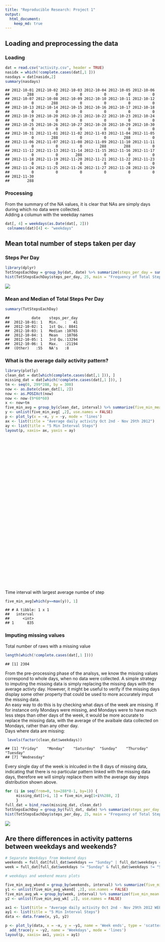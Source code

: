 ```yaml
---
title: "Reproducible Research: Project 1"
output: 
  html_document:
    keep_md: true
---
```




## Loading and preprocessing the data
### Loading

```r
dat = read.csv("activity.csv", header = TRUE)
nasidx = which(!complete.cases(dat[,1 ]))
nasdays = dat[nasidx,2]
summary(nasdays)
```

```
## 2012-10-01 2012-10-02 2012-10-03 2012-10-04 2012-10-05 2012-10-06 
##        288          0          0          0          0          0 
## 2012-10-07 2012-10-08 2012-10-09 2012-10-10 2012-10-11 2012-10-12 
##          0        288          0          0          0          0 
## 2012-10-13 2012-10-14 2012-10-15 2012-10-16 2012-10-17 2012-10-18 
##          0          0          0          0          0          0 
## 2012-10-19 2012-10-20 2012-10-21 2012-10-22 2012-10-23 2012-10-24 
##          0          0          0          0          0          0 
## 2012-10-25 2012-10-26 2012-10-27 2012-10-28 2012-10-29 2012-10-30 
##          0          0          0          0          0          0 
## 2012-10-31 2012-11-01 2012-11-02 2012-11-03 2012-11-04 2012-11-05 
##          0        288          0          0        288          0 
## 2012-11-06 2012-11-07 2012-11-08 2012-11-09 2012-11-10 2012-11-11 
##          0          0          0        288        288          0 
## 2012-11-12 2012-11-13 2012-11-14 2012-11-15 2012-11-16 2012-11-17 
##          0          0        288          0          0          0 
## 2012-11-18 2012-11-19 2012-11-20 2012-11-21 2012-11-22 2012-11-23 
##          0          0          0          0          0          0 
## 2012-11-24 2012-11-25 2012-11-26 2012-11-27 2012-11-28 2012-11-29 
##          0          0          0          0          0          0 
## 2012-11-30 
##        288
```
### Processing
From the summary of the NA values, it is clear that NAs are simply days during which no data were collected.  
Adding a columun with the weekday names

```r
dat[, 4] = weekdays(as.Date(dat[, 2]))
 colnames(dat)[4] <- "weekdays"
```
## Mean total number of steps taken per day
### Steps Per Day

```r
library(dplyr)
TotStepsEachDay = group_by(dat, date) %>% summarize(steps_per_day = sum(steps))
hist(TotStepsEachDay$steps_per_day, 25, main = "Frequency of Total Steps per Day, Bin Size 1000 steps", xlab = "Total Steps Per Day")
```

![](PA1_template_files/figure-html/unnamed-chunk-4-1.png)<!-- -->
  
### Mean and Median of Total Steps Per Day

```r
summary(TotStepsEachDay)
```

```
##          date    steps_per_day  
##  2012-10-01: 1   Min.   :   41  
##  2012-10-02: 1   1st Qu.: 8841  
##  2012-10-03: 1   Median :10765  
##  2012-10-04: 1   Mean   :10766  
##  2012-10-05: 1   3rd Qu.:13294  
##  2012-10-06: 1   Max.   :21194  
##  (Other)   :55   NA's   :8
```

### What is the average daily activity pattern?

```r
library(plotly)
clean_dat = dat[which(complete.cases(dat[,1 ])), ]
missing_dat = dat[which(!complete.cases(dat[,1 ])), ]
tm <- seq(0, 299*288, by = 300)
now <- as.Date(clean_dat[1, 2])
now <- as.POSIXct(now)
now <- now-(9*60*60)
x <- now+tm
five_min_avg = group_by(clean_dat, interval) %>% summarize(five_min_mean = mean(steps))
y <- unlist(five_min_avg[ ,2], use.names = FALSE)
p <- plot_ly(x = ~x, y = ~y, mode = 'lines')
ax <- list(title = "Average daily activity Oct 2nd - Nov 29th 2012")
ay <- list(title = "5 Min Interval Steps")
layout(p, xaxis= ax, yaxis = ay)
```

<!--html_preserve--><div id="4889785ee9c7" style="width:672px;height:480px;" class="plotly html-widget"></div>
<script type="application/json" data-for="4889785ee9c7">{"x":{"visdat":{"488946cdf0f0":["function () ","plotlyVisDat"]},"cur_data":"488946cdf0f0","attrs":{"488946cdf0f0":{"x":{},"y":{},"mode":"lines","alpha":1,"sizes":[10,100]}},"layout":{"margin":{"b":40,"l":60,"t":25,"r":10},"xaxis":{"domain":[0,1],"title":"Average daily activity Oct 2nd - Nov 29th 2012"},"yaxis":{"domain":[0,1],"title":"5 Min Interval Steps"},"hovermode":"closest","showlegend":false},"source":"A","config":{"modeBarButtonsToAdd":[{"name":"Collaborate","icon":{"width":1000,"ascent":500,"descent":-50,"path":"M487 375c7-10 9-23 5-36l-79-259c-3-12-11-23-22-31-11-8-22-12-35-12l-263 0c-15 0-29 5-43 15-13 10-23 23-28 37-5 13-5 25-1 37 0 0 0 3 1 7 1 5 1 8 1 11 0 2 0 4-1 6 0 3-1 5-1 6 1 2 2 4 3 6 1 2 2 4 4 6 2 3 4 5 5 7 5 7 9 16 13 26 4 10 7 19 9 26 0 2 0 5 0 9-1 4-1 6 0 8 0 2 2 5 4 8 3 3 5 5 5 7 4 6 8 15 12 26 4 11 7 19 7 26 1 1 0 4 0 9-1 4-1 7 0 8 1 2 3 5 6 8 4 4 6 6 6 7 4 5 8 13 13 24 4 11 7 20 7 28 1 1 0 4 0 7-1 3-1 6-1 7 0 2 1 4 3 6 1 1 3 4 5 6 2 3 3 5 5 6 1 2 3 5 4 9 2 3 3 7 5 10 1 3 2 6 4 10 2 4 4 7 6 9 2 3 4 5 7 7 3 2 7 3 11 3 3 0 8 0 13-1l0-1c7 2 12 2 14 2l218 0c14 0 25-5 32-16 8-10 10-23 6-37l-79-259c-7-22-13-37-20-43-7-7-19-10-37-10l-248 0c-5 0-9-2-11-5-2-3-2-7 0-12 4-13 18-20 41-20l264 0c5 0 10 2 16 5 5 3 8 6 10 11l85 282c2 5 2 10 2 17 7-3 13-7 17-13z m-304 0c-1-3-1-5 0-7 1-1 3-2 6-2l174 0c2 0 4 1 7 2 2 2 4 4 5 7l6 18c0 3 0 5-1 7-1 1-3 2-6 2l-173 0c-3 0-5-1-8-2-2-2-4-4-4-7z m-24-73c-1-3-1-5 0-7 2-2 3-2 6-2l174 0c2 0 5 0 7 2 3 2 4 4 5 7l6 18c1 2 0 5-1 6-1 2-3 3-5 3l-174 0c-3 0-5-1-7-3-3-1-4-4-5-6z"},"click":"function(gd) { \n        // is this being viewed in RStudio?\n        if (location.search == '?viewer_pane=1') {\n          alert('To learn about plotly for collaboration, visit:\\n https://cpsievert.github.io/plotly_book/plot-ly-for-collaboration.html');\n        } else {\n          window.open('https://cpsievert.github.io/plotly_book/plot-ly-for-collaboration.html', '_blank');\n        }\n      }"}],"cloud":false},"data":[{"x":["2012-10-02 00:00:00","2012-10-02 00:05:00","2012-10-02 00:10:00","2012-10-02 00:15:00","2012-10-02 00:20:00","2012-10-02 00:25:00","2012-10-02 00:30:00","2012-10-02 00:35:00","2012-10-02 00:40:00","2012-10-02 00:45:00","2012-10-02 00:50:00","2012-10-02 00:55:00","2012-10-02 01:00:00","2012-10-02 01:05:00","2012-10-02 01:10:00","2012-10-02 01:15:00","2012-10-02 01:20:00","2012-10-02 01:25:00","2012-10-02 01:30:00","2012-10-02 01:35:00","2012-10-02 01:40:00","2012-10-02 01:45:00","2012-10-02 01:50:00","2012-10-02 01:55:00","2012-10-02 02:00:00","2012-10-02 02:05:00","2012-10-02 02:10:00","2012-10-02 02:15:00","2012-10-02 02:20:00","2012-10-02 02:25:00","2012-10-02 02:30:00","2012-10-02 02:35:00","2012-10-02 02:40:00","2012-10-02 02:45:00","2012-10-02 02:50:00","2012-10-02 02:55:00","2012-10-02 03:00:00","2012-10-02 03:05:00","2012-10-02 03:10:00","2012-10-02 03:15:00","2012-10-02 03:20:00","2012-10-02 03:25:00","2012-10-02 03:30:00","2012-10-02 03:35:00","2012-10-02 03:40:00","2012-10-02 03:45:00","2012-10-02 03:50:00","2012-10-02 03:55:00","2012-10-02 04:00:00","2012-10-02 04:05:00","2012-10-02 04:10:00","2012-10-02 04:15:00","2012-10-02 04:20:00","2012-10-02 04:25:00","2012-10-02 04:30:00","2012-10-02 04:35:00","2012-10-02 04:40:00","2012-10-02 04:45:00","2012-10-02 04:50:00","2012-10-02 04:55:00","2012-10-02 05:00:00","2012-10-02 05:05:00","2012-10-02 05:10:00","2012-10-02 05:15:00","2012-10-02 05:20:00","2012-10-02 05:25:00","2012-10-02 05:30:00","2012-10-02 05:35:00","2012-10-02 05:40:00","2012-10-02 05:45:00","2012-10-02 05:50:00","2012-10-02 05:55:00","2012-10-02 06:00:00","2012-10-02 06:05:00","2012-10-02 06:10:00","2012-10-02 06:15:00","2012-10-02 06:20:00","2012-10-02 06:25:00","2012-10-02 06:30:00","2012-10-02 06:35:00","2012-10-02 06:40:00","2012-10-02 06:45:00","2012-10-02 06:50:00","2012-10-02 06:55:00","2012-10-02 07:00:00","2012-10-02 07:05:00","2012-10-02 07:10:00","2012-10-02 07:15:00","2012-10-02 07:20:00","2012-10-02 07:25:00","2012-10-02 07:30:00","2012-10-02 07:35:00","2012-10-02 07:40:00","2012-10-02 07:45:00","2012-10-02 07:50:00","2012-10-02 07:55:00","2012-10-02 08:00:00","2012-10-02 08:05:00","2012-10-02 08:10:00","2012-10-02 08:15:00","2012-10-02 08:20:00","2012-10-02 08:25:00","2012-10-02 08:30:00","2012-10-02 08:35:00","2012-10-02 08:40:00","2012-10-02 08:45:00","2012-10-02 08:50:00","2012-10-02 08:55:00","2012-10-02 09:00:00","2012-10-02 09:05:00","2012-10-02 09:10:00","2012-10-02 09:15:00","2012-10-02 09:20:00","2012-10-02 09:25:00","2012-10-02 09:30:00","2012-10-02 09:35:00","2012-10-02 09:40:00","2012-10-02 09:45:00","2012-10-02 09:50:00","2012-10-02 09:55:00","2012-10-02 10:00:00","2012-10-02 10:05:00","2012-10-02 10:10:00","2012-10-02 10:15:00","2012-10-02 10:20:00","2012-10-02 10:25:00","2012-10-02 10:30:00","2012-10-02 10:35:00","2012-10-02 10:40:00","2012-10-02 10:45:00","2012-10-02 10:50:00","2012-10-02 10:55:00","2012-10-02 11:00:00","2012-10-02 11:05:00","2012-10-02 11:10:00","2012-10-02 11:15:00","2012-10-02 11:20:00","2012-10-02 11:25:00","2012-10-02 11:30:00","2012-10-02 11:35:00","2012-10-02 11:40:00","2012-10-02 11:45:00","2012-10-02 11:50:00","2012-10-02 11:55:00","2012-10-02 12:00:00","2012-10-02 12:05:00","2012-10-02 12:10:00","2012-10-02 12:15:00","2012-10-02 12:20:00","2012-10-02 12:25:00","2012-10-02 12:30:00","2012-10-02 12:35:00","2012-10-02 12:40:00","2012-10-02 12:45:00","2012-10-02 12:50:00","2012-10-02 12:55:00","2012-10-02 13:00:00","2012-10-02 13:05:00","2012-10-02 13:10:00","2012-10-02 13:15:00","2012-10-02 13:20:00","2012-10-02 13:25:00","2012-10-02 13:30:00","2012-10-02 13:35:00","2012-10-02 13:40:00","2012-10-02 13:45:00","2012-10-02 13:50:00","2012-10-02 13:55:00","2012-10-02 14:00:00","2012-10-02 14:05:00","2012-10-02 14:10:00","2012-10-02 14:15:00","2012-10-02 14:20:00","2012-10-02 14:25:00","2012-10-02 14:30:00","2012-10-02 14:35:00","2012-10-02 14:40:00","2012-10-02 14:45:00","2012-10-02 14:50:00","2012-10-02 14:55:00","2012-10-02 15:00:00","2012-10-02 15:05:00","2012-10-02 15:10:00","2012-10-02 15:15:00","2012-10-02 15:20:00","2012-10-02 15:25:00","2012-10-02 15:30:00","2012-10-02 15:35:00","2012-10-02 15:40:00","2012-10-02 15:45:00","2012-10-02 15:50:00","2012-10-02 15:55:00","2012-10-02 16:00:00","2012-10-02 16:05:00","2012-10-02 16:10:00","2012-10-02 16:15:00","2012-10-02 16:20:00","2012-10-02 16:25:00","2012-10-02 16:30:00","2012-10-02 16:35:00","2012-10-02 16:40:00","2012-10-02 16:45:00","2012-10-02 16:50:00","2012-10-02 16:55:00","2012-10-02 17:00:00","2012-10-02 17:05:00","2012-10-02 17:10:00","2012-10-02 17:15:00","2012-10-02 17:20:00","2012-10-02 17:25:00","2012-10-02 17:30:00","2012-10-02 17:35:00","2012-10-02 17:40:00","2012-10-02 17:45:00","2012-10-02 17:50:00","2012-10-02 17:55:00","2012-10-02 18:00:00","2012-10-02 18:05:00","2012-10-02 18:10:00","2012-10-02 18:15:00","2012-10-02 18:20:00","2012-10-02 18:25:00","2012-10-02 18:30:00","2012-10-02 18:35:00","2012-10-02 18:40:00","2012-10-02 18:45:00","2012-10-02 18:50:00","2012-10-02 18:55:00","2012-10-02 19:00:00","2012-10-02 19:05:00","2012-10-02 19:10:00","2012-10-02 19:15:00","2012-10-02 19:20:00","2012-10-02 19:25:00","2012-10-02 19:30:00","2012-10-02 19:35:00","2012-10-02 19:40:00","2012-10-02 19:45:00","2012-10-02 19:50:00","2012-10-02 19:55:00","2012-10-02 20:00:00","2012-10-02 20:05:00","2012-10-02 20:10:00","2012-10-02 20:15:00","2012-10-02 20:20:00","2012-10-02 20:25:00","2012-10-02 20:30:00","2012-10-02 20:35:00","2012-10-02 20:40:00","2012-10-02 20:45:00","2012-10-02 20:50:00","2012-10-02 20:55:00","2012-10-02 21:00:00","2012-10-02 21:05:00","2012-10-02 21:10:00","2012-10-02 21:15:00","2012-10-02 21:20:00","2012-10-02 21:25:00","2012-10-02 21:30:00","2012-10-02 21:35:00","2012-10-02 21:40:00","2012-10-02 21:45:00","2012-10-02 21:50:00","2012-10-02 21:55:00","2012-10-02 22:00:00","2012-10-02 22:05:00","2012-10-02 22:10:00","2012-10-02 22:15:00","2012-10-02 22:20:00","2012-10-02 22:25:00","2012-10-02 22:30:00","2012-10-02 22:35:00","2012-10-02 22:40:00","2012-10-02 22:45:00","2012-10-02 22:50:00","2012-10-02 22:55:00","2012-10-02 23:00:00","2012-10-02 23:05:00","2012-10-02 23:10:00","2012-10-02 23:15:00","2012-10-02 23:20:00","2012-10-02 23:25:00","2012-10-02 23:30:00","2012-10-02 23:35:00","2012-10-02 23:40:00","2012-10-02 23:45:00","2012-10-02 23:50:00","2012-10-02 23:55:00"],"y":[1.71698113207547,0.339622641509434,0.132075471698113,0.150943396226415,0.0754716981132075,2.09433962264151,0.528301886792453,0.867924528301887,0,1.47169811320755,0.30188679245283,0.132075471698113,0.320754716981132,0.679245283018868,0.150943396226415,0.339622641509434,0,1.11320754716981,1.83018867924528,0.169811320754717,0.169811320754717,0.377358490566038,0.264150943396226,0,0,0,1.13207547169811,0,0,0.132075471698113,0,0.226415094339623,0,0,1.54716981132075,0.943396226415094,0,0,0,0,0.207547169811321,0.622641509433962,1.62264150943396,0.584905660377358,0.490566037735849,0.0754716981132075,0,0,1.18867924528302,0.943396226415094,2.56603773584906,0,0.339622641509434,0.358490566037736,4.11320754716981,0.660377358490566,3.49056603773585,0.830188679245283,3.11320754716981,1.11320754716981,0,1.56603773584906,3,2.24528301886792,3.32075471698113,2.9622641509434,2.09433962264151,6.05660377358491,16.0188679245283,18.3396226415094,39.4528301886792,44.4905660377358,31.4905660377358,49.2641509433962,53.7735849056604,63.4528301886792,49.9622641509434,47.0754716981132,52.1509433962264,39.3396226415094,44.0188679245283,44.1698113207547,37.3584905660377,49.0377358490566,43.811320754717,44.377358490566,50.5094339622642,54.5094339622642,49.9245283018868,50.9811320754717,55.6792452830189,44.3207547169811,52.2641509433962,69.5471698113208,57.8490566037736,56.1509433962264,73.377358490566,68.2075471698113,129.433962264151,157.528301886792,171.150943396226,155.396226415094,177.301886792453,206.169811320755,195.924528301887,179.566037735849,183.396226415094,167.018867924528,143.452830188679,124.037735849057,109.11320754717,108.11320754717,103.716981132075,95.9622641509434,66.2075471698113,45.2264150943396,24.7924528301887,38.7547169811321,34.9811320754717,21.0566037735849,40.5660377358491,26.9811320754717,42.4150943396226,52.6603773584906,38.9245283018868,50.7924528301887,44.2830188679245,37.4150943396226,34.6981132075472,28.3396226415094,25.0943396226415,31.9433962264151,31.3584905660377,29.6792452830189,21.3207547169811,25.5471698113208,28.377358490566,26.4716981132075,33.4339622641509,49.9811320754717,42.0377358490566,44.6037735849057,46.0377358490566,59.188679245283,63.8679245283019,87.6981132075472,94.8490566037736,92.7735849056604,63.3962264150943,50.1698113207547,54.4716981132075,32.4150943396226,26.5283018867925,37.7358490566038,45.0566037735849,67.2830188679245,42.3396226415094,39.8867924528302,43.2641509433962,40.9811320754717,46.2452830188679,56.4339622641509,42.7547169811321,25.1320754716981,39.9622641509434,53.5471698113208,47.3207547169811,60.811320754717,55.7547169811321,51.9622641509434,43.5849056603774,48.6981132075472,35.4716981132075,37.5471698113208,41.8490566037736,27.5094339622642,17.1132075471698,26.0754716981132,43.622641509434,43.7735849056604,30.0188679245283,36.0754716981132,35.4905660377358,38.8490566037736,45.9622641509434,47.7547169811321,48.1320754716981,65.3207547169811,82.9056603773585,98.6603773584906,102.11320754717,83.9622641509434,62.1320754716981,64.1320754716981,74.5471698113208,63.1698113207547,56.9056603773585,59.7735849056604,43.8679245283019,38.5660377358491,44.6603773584906,45.4528301886792,46.2075471698113,43.6792452830189,46.622641509434,56.3018867924528,50.7169811320755,61.2264150943396,72.7169811320755,78.9433962264151,68.9433962264151,59.6603773584906,75.0943396226415,56.5094339622642,34.7735849056604,37.4528301886792,40.6792452830189,58.0188679245283,74.6981132075472,85.3207547169811,59.2641509433962,67.7735849056604,77.6981132075472,74.2452830188679,85.3396226415094,99.4528301886792,86.5849056603774,85.6037735849057,84.8679245283019,77.8301886792453,58.0377358490566,53.3584905660377,36.3207547169811,20.7169811320755,27.3962264150943,40.0188679245283,30.2075471698113,25.5471698113208,45.6603773584906,33.5283018867925,19.622641509434,19.0188679245283,19.3396226415094,33.3396226415094,26.811320754717,21.1698113207547,27.3018867924528,21.3396226415094,19.5471698113208,21.3207547169811,32.3018867924528,20.1509433962264,15.9433962264151,17.2264150943396,23.4528301886792,19.2452830188679,12.4528301886792,8.0188679245283,14.6603773584906,16.3018867924528,8.67924528301887,7.79245283018868,8.13207547169811,2.62264150943396,1.45283018867925,3.67924528301887,4.81132075471698,8.50943396226415,7.07547169811321,8.69811320754717,9.75471698113208,2.20754716981132,0.320754716981132,0.113207547169811,1.60377358490566,4.60377358490566,3.30188679245283,2.84905660377358,0,0.830188679245283,0.962264150943396,1.58490566037736,2.60377358490566,4.69811320754717,3.30188679245283,0.641509433962264,0.226415094339623,1.07547169811321],"mode":"lines","type":"scatter","line":{"fillcolor":"rgba(31,119,180,1)","color":"rgba(31,119,180,1)"},"xaxis":"x","yaxis":"y","frame":null}],"highlight":{"on":"plotly_click","persistent":false,"dynamic":false,"selectize":false,"opacityDim":0.2,"selected":{"opacity":1}},"base_url":"https://plot.ly"},"evals":["config.modeBarButtonsToAdd.0.click"],"jsHooks":{"render":[{"code":"function(el, x) { var ctConfig = crosstalk.var('plotlyCrosstalkOpts').set({\"on\":\"plotly_click\",\"persistent\":false,\"dynamic\":false,\"selectize\":false,\"opacityDim\":0.2,\"selected\":{\"opacity\":1}}); }","data":null}]}}</script><!--/html_preserve-->

Time interval  with largest average numbe of step

```r
five_min_avg[which(y==max(y)), 1]
```

```
## # A tibble: 1 x 1
##   interval
##      <int>
## 1      835
```
### Imputing missing values
Total number of raws with a missing value

```r
length(which(!complete.cases(dat[,1 ])))
```

```
## [1] 2304
```
From the pre-processing phase of the analsys, we know the missing values correspond to whole days, when no data were collected.
A simple strategy to imputing the missing data is simply replacing the missing days with the average activty day. 
However, it might be useful to verify if the missing days display some other property that could be used to more accurately imput the missing data.   
An easy way to do this is by checking what days of the week are missing. If for instance only Mondays were missing, and Mondays were to have much less steps than other days of the week, it would be more accurate to replace the missing data, with the average of the avaibale data collected on Mondays, rather than any other day.  
Days where data are missing:

```r
 levels(factor(clean_dat$weekdays))
```

```
## [1] "Friday"    "Monday"    "Saturday"  "Sunday"    "Thursday"  "Tuesday"  
## [7] "Wednesday"
```

Every single day of the week is inlcuded in the 8 days of missing data, indicating that there is no particular pattern linked with the missing data days, therefore we will simply replace them with the average day steps distribution shown above. 

```r
for (i in seq(from=0, to=288*8-1, by=1)) {
     missing_dat[1+i, 1] = five_min_avg[1+i%%288, 2]
     }
full_dat = bind_rows(missing_dat, clean_dat)
TotStepsEachDay = group_by(full_dat, date) %>% summarize(steps_per_day = sum(steps))
hist(TotStepsEachDay$steps_per_day, 25, main = "Frequency of Total Steps per Day, Bin Size 1000 steps - NA compensated", xlab = "Total Steps Per Day")
```

![](PA1_template_files/figure-html/unnamed-chunk-10-1.png)<!-- -->

## Are there differences in activity patterns between weekdays and weekends?

```r
# Separate Weekdays from Weekend days
weekends = full_dat[full_dat$weekdays == "Sunday" | full_dat$weekdays == "Saturday" , ]
week = full_dat[full_dat$weekdays != "Sunday" & full_dat$weekdays != "Saturday" , ]

# weekdays and weekend means plots

five_min_avg_wkend = group_by(weekends, interval) %>% summarize(five_min_mean = mean(steps))
y1 <- unlist(five_min_avg_wkend[ ,2], use.names = FALSE)
five_min_avg_wk = group_by(week, interval) %>% summarize(five_min_mean = mean(steps))
y2 <- unlist(five_min_avg_wk[ ,2], use.names = FALSE)

ax1 <- list(title = "Average daily activity Oct 2nd - Nov 29th 2012 WEEKENDS vs WEEKDAYS")
ay1 <- list(title = "5 Min Interval Steps")
data <- data.frame(x, y1, y2)

p <- plot_ly(data, x = ~x, y = ~y1, name = 'Week ends', type = 'scatter', mode = 'lines') %>%
  add_trace(y = ~y2, name = 'Weekdays', mode = 'lines')
layout(p, xaxis= ax1, yaxis = ay1)
```

<!--html_preserve--><div id="488918e9e014" style="width:672px;height:480px;" class="plotly html-widget"></div>
<script type="application/json" data-for="488918e9e014">{"x":{"visdat":{"488960c3464c":["function () ","plotlyVisDat"]},"cur_data":"488960c3464c","attrs":{"488960c3464c":{"x":{},"y":{},"name":"Week ends","mode":"lines","alpha":1,"sizes":[10,100],"type":"scatter"},"488960c3464c.1":{"x":{},"y":{},"name":"Weekdays","mode":"lines","alpha":1,"sizes":[10,100],"type":"scatter"}},"layout":{"margin":{"b":40,"l":60,"t":25,"r":10},"xaxis":{"domain":[0,1],"title":"Average daily activity Oct 2nd - Nov 29th 2012 WEEKENDS vs WEEKDAYS"},"yaxis":{"domain":[0,1],"title":"5 Min Interval Steps"},"hovermode":"closest","showlegend":true},"source":"A","config":{"modeBarButtonsToAdd":[{"name":"Collaborate","icon":{"width":1000,"ascent":500,"descent":-50,"path":"M487 375c7-10 9-23 5-36l-79-259c-3-12-11-23-22-31-11-8-22-12-35-12l-263 0c-15 0-29 5-43 15-13 10-23 23-28 37-5 13-5 25-1 37 0 0 0 3 1 7 1 5 1 8 1 11 0 2 0 4-1 6 0 3-1 5-1 6 1 2 2 4 3 6 1 2 2 4 4 6 2 3 4 5 5 7 5 7 9 16 13 26 4 10 7 19 9 26 0 2 0 5 0 9-1 4-1 6 0 8 0 2 2 5 4 8 3 3 5 5 5 7 4 6 8 15 12 26 4 11 7 19 7 26 1 1 0 4 0 9-1 4-1 7 0 8 1 2 3 5 6 8 4 4 6 6 6 7 4 5 8 13 13 24 4 11 7 20 7 28 1 1 0 4 0 7-1 3-1 6-1 7 0 2 1 4 3 6 1 1 3 4 5 6 2 3 3 5 5 6 1 2 3 5 4 9 2 3 3 7 5 10 1 3 2 6 4 10 2 4 4 7 6 9 2 3 4 5 7 7 3 2 7 3 11 3 3 0 8 0 13-1l0-1c7 2 12 2 14 2l218 0c14 0 25-5 32-16 8-10 10-23 6-37l-79-259c-7-22-13-37-20-43-7-7-19-10-37-10l-248 0c-5 0-9-2-11-5-2-3-2-7 0-12 4-13 18-20 41-20l264 0c5 0 10 2 16 5 5 3 8 6 10 11l85 282c2 5 2 10 2 17 7-3 13-7 17-13z m-304 0c-1-3-1-5 0-7 1-1 3-2 6-2l174 0c2 0 4 1 7 2 2 2 4 4 5 7l6 18c0 3 0 5-1 7-1 1-3 2-6 2l-173 0c-3 0-5-1-8-2-2-2-4-4-4-7z m-24-73c-1-3-1-5 0-7 2-2 3-2 6-2l174 0c2 0 5 0 7 2 3 2 4 4 5 7l6 18c1 2 0 5-1 6-1 2-3 3-5 3l-174 0c-3 0-5-1-7-3-3-1-4-4-5-6z"},"click":"function(gd) { \n        // is this being viewed in RStudio?\n        if (location.search == '?viewer_pane=1') {\n          alert('To learn about plotly for collaboration, visit:\\n https://cpsievert.github.io/plotly_book/plot-ly-for-collaboration.html');\n        } else {\n          window.open('https://cpsievert.github.io/plotly_book/plot-ly-for-collaboration.html', '_blank');\n        }\n      }"}],"cloud":false},"data":[{"x":["2012-10-02 00:00:00","2012-10-02 00:05:00","2012-10-02 00:10:00","2012-10-02 00:15:00","2012-10-02 00:20:00","2012-10-02 00:25:00","2012-10-02 00:30:00","2012-10-02 00:35:00","2012-10-02 00:40:00","2012-10-02 00:45:00","2012-10-02 00:50:00","2012-10-02 00:55:00","2012-10-02 01:00:00","2012-10-02 01:05:00","2012-10-02 01:10:00","2012-10-02 01:15:00","2012-10-02 01:20:00","2012-10-02 01:25:00","2012-10-02 01:30:00","2012-10-02 01:35:00","2012-10-02 01:40:00","2012-10-02 01:45:00","2012-10-02 01:50:00","2012-10-02 01:55:00","2012-10-02 02:00:00","2012-10-02 02:05:00","2012-10-02 02:10:00","2012-10-02 02:15:00","2012-10-02 02:20:00","2012-10-02 02:25:00","2012-10-02 02:30:00","2012-10-02 02:35:00","2012-10-02 02:40:00","2012-10-02 02:45:00","2012-10-02 02:50:00","2012-10-02 02:55:00","2012-10-02 03:00:00","2012-10-02 03:05:00","2012-10-02 03:10:00","2012-10-02 03:15:00","2012-10-02 03:20:00","2012-10-02 03:25:00","2012-10-02 03:30:00","2012-10-02 03:35:00","2012-10-02 03:40:00","2012-10-02 03:45:00","2012-10-02 03:50:00","2012-10-02 03:55:00","2012-10-02 04:00:00","2012-10-02 04:05:00","2012-10-02 04:10:00","2012-10-02 04:15:00","2012-10-02 04:20:00","2012-10-02 04:25:00","2012-10-02 04:30:00","2012-10-02 04:35:00","2012-10-02 04:40:00","2012-10-02 04:45:00","2012-10-02 04:50:00","2012-10-02 04:55:00","2012-10-02 05:00:00","2012-10-02 05:05:00","2012-10-02 05:10:00","2012-10-02 05:15:00","2012-10-02 05:20:00","2012-10-02 05:25:00","2012-10-02 05:30:00","2012-10-02 05:35:00","2012-10-02 05:40:00","2012-10-02 05:45:00","2012-10-02 05:50:00","2012-10-02 05:55:00","2012-10-02 06:00:00","2012-10-02 06:05:00","2012-10-02 06:10:00","2012-10-02 06:15:00","2012-10-02 06:20:00","2012-10-02 06:25:00","2012-10-02 06:30:00","2012-10-02 06:35:00","2012-10-02 06:40:00","2012-10-02 06:45:00","2012-10-02 06:50:00","2012-10-02 06:55:00","2012-10-02 07:00:00","2012-10-02 07:05:00","2012-10-02 07:10:00","2012-10-02 07:15:00","2012-10-02 07:20:00","2012-10-02 07:25:00","2012-10-02 07:30:00","2012-10-02 07:35:00","2012-10-02 07:40:00","2012-10-02 07:45:00","2012-10-02 07:50:00","2012-10-02 07:55:00","2012-10-02 08:00:00","2012-10-02 08:05:00","2012-10-02 08:10:00","2012-10-02 08:15:00","2012-10-02 08:20:00","2012-10-02 08:25:00","2012-10-02 08:30:00","2012-10-02 08:35:00","2012-10-02 08:40:00","2012-10-02 08:45:00","2012-10-02 08:50:00","2012-10-02 08:55:00","2012-10-02 09:00:00","2012-10-02 09:05:00","2012-10-02 09:10:00","2012-10-02 09:15:00","2012-10-02 09:20:00","2012-10-02 09:25:00","2012-10-02 09:30:00","2012-10-02 09:35:00","2012-10-02 09:40:00","2012-10-02 09:45:00","2012-10-02 09:50:00","2012-10-02 09:55:00","2012-10-02 10:00:00","2012-10-02 10:05:00","2012-10-02 10:10:00","2012-10-02 10:15:00","2012-10-02 10:20:00","2012-10-02 10:25:00","2012-10-02 10:30:00","2012-10-02 10:35:00","2012-10-02 10:40:00","2012-10-02 10:45:00","2012-10-02 10:50:00","2012-10-02 10:55:00","2012-10-02 11:00:00","2012-10-02 11:05:00","2012-10-02 11:10:00","2012-10-02 11:15:00","2012-10-02 11:20:00","2012-10-02 11:25:00","2012-10-02 11:30:00","2012-10-02 11:35:00","2012-10-02 11:40:00","2012-10-02 11:45:00","2012-10-02 11:50:00","2012-10-02 11:55:00","2012-10-02 12:00:00","2012-10-02 12:05:00","2012-10-02 12:10:00","2012-10-02 12:15:00","2012-10-02 12:20:00","2012-10-02 12:25:00","2012-10-02 12:30:00","2012-10-02 12:35:00","2012-10-02 12:40:00","2012-10-02 12:45:00","2012-10-02 12:50:00","2012-10-02 12:55:00","2012-10-02 13:00:00","2012-10-02 13:05:00","2012-10-02 13:10:00","2012-10-02 13:15:00","2012-10-02 13:20:00","2012-10-02 13:25:00","2012-10-02 13:30:00","2012-10-02 13:35:00","2012-10-02 13:40:00","2012-10-02 13:45:00","2012-10-02 13:50:00","2012-10-02 13:55:00","2012-10-02 14:00:00","2012-10-02 14:05:00","2012-10-02 14:10:00","2012-10-02 14:15:00","2012-10-02 14:20:00","2012-10-02 14:25:00","2012-10-02 14:30:00","2012-10-02 14:35:00","2012-10-02 14:40:00","2012-10-02 14:45:00","2012-10-02 14:50:00","2012-10-02 14:55:00","2012-10-02 15:00:00","2012-10-02 15:05:00","2012-10-02 15:10:00","2012-10-02 15:15:00","2012-10-02 15:20:00","2012-10-02 15:25:00","2012-10-02 15:30:00","2012-10-02 15:35:00","2012-10-02 15:40:00","2012-10-02 15:45:00","2012-10-02 15:50:00","2012-10-02 15:55:00","2012-10-02 16:00:00","2012-10-02 16:05:00","2012-10-02 16:10:00","2012-10-02 16:15:00","2012-10-02 16:20:00","2012-10-02 16:25:00","2012-10-02 16:30:00","2012-10-02 16:35:00","2012-10-02 16:40:00","2012-10-02 16:45:00","2012-10-02 16:50:00","2012-10-02 16:55:00","2012-10-02 17:00:00","2012-10-02 17:05:00","2012-10-02 17:10:00","2012-10-02 17:15:00","2012-10-02 17:20:00","2012-10-02 17:25:00","2012-10-02 17:30:00","2012-10-02 17:35:00","2012-10-02 17:40:00","2012-10-02 17:45:00","2012-10-02 17:50:00","2012-10-02 17:55:00","2012-10-02 18:00:00","2012-10-02 18:05:00","2012-10-02 18:10:00","2012-10-02 18:15:00","2012-10-02 18:20:00","2012-10-02 18:25:00","2012-10-02 18:30:00","2012-10-02 18:35:00","2012-10-02 18:40:00","2012-10-02 18:45:00","2012-10-02 18:50:00","2012-10-02 18:55:00","2012-10-02 19:00:00","2012-10-02 19:05:00","2012-10-02 19:10:00","2012-10-02 19:15:00","2012-10-02 19:20:00","2012-10-02 19:25:00","2012-10-02 19:30:00","2012-10-02 19:35:00","2012-10-02 19:40:00","2012-10-02 19:45:00","2012-10-02 19:50:00","2012-10-02 19:55:00","2012-10-02 20:00:00","2012-10-02 20:05:00","2012-10-02 20:10:00","2012-10-02 20:15:00","2012-10-02 20:20:00","2012-10-02 20:25:00","2012-10-02 20:30:00","2012-10-02 20:35:00","2012-10-02 20:40:00","2012-10-02 20:45:00","2012-10-02 20:50:00","2012-10-02 20:55:00","2012-10-02 21:00:00","2012-10-02 21:05:00","2012-10-02 21:10:00","2012-10-02 21:15:00","2012-10-02 21:20:00","2012-10-02 21:25:00","2012-10-02 21:30:00","2012-10-02 21:35:00","2012-10-02 21:40:00","2012-10-02 21:45:00","2012-10-02 21:50:00","2012-10-02 21:55:00","2012-10-02 22:00:00","2012-10-02 22:05:00","2012-10-02 22:10:00","2012-10-02 22:15:00","2012-10-02 22:20:00","2012-10-02 22:25:00","2012-10-02 22:30:00","2012-10-02 22:35:00","2012-10-02 22:40:00","2012-10-02 22:45:00","2012-10-02 22:50:00","2012-10-02 22:55:00","2012-10-02 23:00:00","2012-10-02 23:05:00","2012-10-02 23:10:00","2012-10-02 23:15:00","2012-10-02 23:20:00","2012-10-02 23:25:00","2012-10-02 23:30:00","2012-10-02 23:35:00","2012-10-02 23:40:00","2012-10-02 23:45:00","2012-10-02 23:50:00","2012-10-02 23:55:00"],"y":[0.214622641509434,0.0424528301886792,0.0165094339622642,0.0188679245283019,0.00943396226415094,3.51179245283019,0.0660377358490566,0.108490566037736,0,0.558962264150943,0.0377358490566038,0.454009433962264,0.0400943396226415,2.33490566037736,0.0188679245283019,0.0424528301886792,0,0.139150943396226,0.72877358490566,0.58372641509434,0.0212264150943396,0.734669811320755,0.0330188679245283,0,0,0,0.391509433962264,0,0,0.0165094339622642,0,0.0283018867924528,0,0,0.193396226415094,0.117924528301887,0,0,0,0,0.713443396226415,0.0778301886792453,2.70283018867925,0.76061320754717,0.686320754716981,0.00943396226415094,0,0,3.77358490566038,0.117924528301887,3.50825471698113,0,0.0424528301886792,1.23231132075472,6.20165094339623,1.89504716981132,2.68632075471698,0.66627358490566,5.26415094339623,2.20165094339623,0,0.195754716981132,0.375,2.40566037735849,0.790094339622642,3.68278301886792,0.261792452830189,0.757075471698113,3.68985849056604,3.41745283018868,8.80660377358491,11.373820754717,3.93632075471698,6.15801886792453,7.90919811320755,24.9316037735849,10.6827830188679,10.6344339622642,11.9563679245283,15.0424528301887,11.252358490566,14.0837264150943,10.1073113207547,17.0047169811321,24.7264150943396,26.2346698113208,18.126179245283,12.813679245283,12.8655660377358,28.122641509434,26.0224056603774,16.1025943396226,22.8455188679245,30.6308962264151,30.0436320754717,26.8313679245283,47.1096698113208,57.6509433962264,88.4292452830189,88.7535377358491,88.3938679245283,76.0495283018868,116.600235849057,138.083726415094,131.303066037736,162.445754716981,161.362028301887,138.689858490566,75.3691037735849,119.129716981132,151.764150943396,166.639150943396,104.214622641509,105.807783018868,87.8384433962264,71.5908018867924,17.2865566037736,32.8443396226415,23.310141509434,30.6945754716981,48.1332547169811,51.622641509434,51.8018867924528,66.2700471698113,63.0530660377358,94.7865566037736,75.6603773584906,74.4268867924528,66.1497641509434,35.1674528301887,33.6992924528302,56.3679245283019,58.5448113207547,42.5849056603774,48.4150943396226,51.6308962264151,40.1721698113208,34.1839622641509,35.3042452830189,49.372641509434,34.9422169811321,35.2629716981132,34.5672169811321,67.7735849056604,86.7959905660377,129.462264150943,126.356132075472,141.971698113208,104.674528301887,59.5837264150943,31.6839622641509,37.1143867924528,39.3160377358491,61.4044811320755,79.5695754716981,97.3478773584906,92.2299528301887,79.6733490566038,95.8455188679245,112.247641509434,76.0931603773585,88.9917452830189,73.6568396226415,30.2665094339623,81.3702830188679,91.1308962264151,108.477594339623,129.66391509434,80.5943396226415,86.8702830188679,75.8231132075472,58.9622641509434,57.9339622641509,56.6308962264151,70.9811320754717,64.063679245283,32.7641509433962,37.5719339622642,48.5778301886792,59.2216981132075,27.627358490566,38.9469339622642,51.061320754717,58.3561320754717,63.1202830188679,77.0318396226415,65.0165094339623,105.790094339623,61.3632075471698,106.520047169811,125.076650943396,122.370283018868,105.016509433962,117.391509433962,125.005896226415,139.208726415094,141.55070754717,144.846698113208,103.920990566038,85.6332547169811,97.5200471698113,83.3066037735849,98.4634433962264,75.3349056603774,111.452830188679,88.2252358490566,97.2146226415094,98.2158018867924,108.152122641509,97.4304245283019,104.930424528302,42.3325471698113,53.1992924528302,48.563679245283,35.5341981132075,37.0566037735849,80.1474056603774,90.064858490566,95.7122641509434,92.8525943396226,53.2830188679245,51.7841981132075,73.3997641509434,53.8431603773585,67.4174528301887,54.4316037735849,45.1981132075472,71.5754716981132,77.2959905660377,79.5412735849057,45.8172169811321,50.4823113207547,31.9150943396226,21.1521226415094,22.6120283018868,23.252358490566,30.6509433962264,45.1308962264151,49.5825471698113,51.0660377358491,37.1403301886792,56.877358490566,54.5424528301887,87.4174528301887,77.7264150943396,64.6462264150943,76.6002358490566,61.2299528301887,49.3183962264151,44.4150943396226,50.1002358490566,28.1438679245283,28.8054245283019,12.5283018867925,9.24410377358491,20.0931603773585,7.30660377358491,7.93985849056604,19.8950471698113,15.7252358490566,13.0224056603774,8.34905660377358,7.76650943396226,0.327830188679245,1.24410377358491,1.58490566037736,0.601415094339623,1.06367924528302,0.884433962264151,2.6497641509434,1.21933962264151,0.275943396226415,1.10259433962264,0.0141509433962264,0.762971698113208,11.8879716981132,2.6002358490566,0.356132075471698,0,0.10377358490566,0.120283018867925,0.76061320754717,1.38797169811321,11.5872641509434,6.2877358490566,1.70518867924528,0.0283018867924528,0.134433962264151],"name":"Week ends","mode":"lines","type":"scatter","line":{"fillcolor":"rgba(31,119,180,1)","color":"rgba(31,119,180,1)"},"xaxis":"x","yaxis":"y","frame":null},{"x":["2012-10-02 00:00:00","2012-10-02 00:05:00","2012-10-02 00:10:00","2012-10-02 00:15:00","2012-10-02 00:20:00","2012-10-02 00:25:00","2012-10-02 00:30:00","2012-10-02 00:35:00","2012-10-02 00:40:00","2012-10-02 00:45:00","2012-10-02 00:50:00","2012-10-02 00:55:00","2012-10-02 01:00:00","2012-10-02 01:05:00","2012-10-02 01:10:00","2012-10-02 01:15:00","2012-10-02 01:20:00","2012-10-02 01:25:00","2012-10-02 01:30:00","2012-10-02 01:35:00","2012-10-02 01:40:00","2012-10-02 01:45:00","2012-10-02 01:50:00","2012-10-02 01:55:00","2012-10-02 02:00:00","2012-10-02 02:05:00","2012-10-02 02:10:00","2012-10-02 02:15:00","2012-10-02 02:20:00","2012-10-02 02:25:00","2012-10-02 02:30:00","2012-10-02 02:35:00","2012-10-02 02:40:00","2012-10-02 02:45:00","2012-10-02 02:50:00","2012-10-02 02:55:00","2012-10-02 03:00:00","2012-10-02 03:05:00","2012-10-02 03:10:00","2012-10-02 03:15:00","2012-10-02 03:20:00","2012-10-02 03:25:00","2012-10-02 03:30:00","2012-10-02 03:35:00","2012-10-02 03:40:00","2012-10-02 03:45:00","2012-10-02 03:50:00","2012-10-02 03:55:00","2012-10-02 04:00:00","2012-10-02 04:05:00","2012-10-02 04:10:00","2012-10-02 04:15:00","2012-10-02 04:20:00","2012-10-02 04:25:00","2012-10-02 04:30:00","2012-10-02 04:35:00","2012-10-02 04:40:00","2012-10-02 04:45:00","2012-10-02 04:50:00","2012-10-02 04:55:00","2012-10-02 05:00:00","2012-10-02 05:05:00","2012-10-02 05:10:00","2012-10-02 05:15:00","2012-10-02 05:20:00","2012-10-02 05:25:00","2012-10-02 05:30:00","2012-10-02 05:35:00","2012-10-02 05:40:00","2012-10-02 05:45:00","2012-10-02 05:50:00","2012-10-02 05:55:00","2012-10-02 06:00:00","2012-10-02 06:05:00","2012-10-02 06:10:00","2012-10-02 06:15:00","2012-10-02 06:20:00","2012-10-02 06:25:00","2012-10-02 06:30:00","2012-10-02 06:35:00","2012-10-02 06:40:00","2012-10-02 06:45:00","2012-10-02 06:50:00","2012-10-02 06:55:00","2012-10-02 07:00:00","2012-10-02 07:05:00","2012-10-02 07:10:00","2012-10-02 07:15:00","2012-10-02 07:20:00","2012-10-02 07:25:00","2012-10-02 07:30:00","2012-10-02 07:35:00","2012-10-02 07:40:00","2012-10-02 07:45:00","2012-10-02 07:50:00","2012-10-02 07:55:00","2012-10-02 08:00:00","2012-10-02 08:05:00","2012-10-02 08:10:00","2012-10-02 08:15:00","2012-10-02 08:20:00","2012-10-02 08:25:00","2012-10-02 08:30:00","2012-10-02 08:35:00","2012-10-02 08:40:00","2012-10-02 08:45:00","2012-10-02 08:50:00","2012-10-02 08:55:00","2012-10-02 09:00:00","2012-10-02 09:05:00","2012-10-02 09:10:00","2012-10-02 09:15:00","2012-10-02 09:20:00","2012-10-02 09:25:00","2012-10-02 09:30:00","2012-10-02 09:35:00","2012-10-02 09:40:00","2012-10-02 09:45:00","2012-10-02 09:50:00","2012-10-02 09:55:00","2012-10-02 10:00:00","2012-10-02 10:05:00","2012-10-02 10:10:00","2012-10-02 10:15:00","2012-10-02 10:20:00","2012-10-02 10:25:00","2012-10-02 10:30:00","2012-10-02 10:35:00","2012-10-02 10:40:00","2012-10-02 10:45:00","2012-10-02 10:50:00","2012-10-02 10:55:00","2012-10-02 11:00:00","2012-10-02 11:05:00","2012-10-02 11:10:00","2012-10-02 11:15:00","2012-10-02 11:20:00","2012-10-02 11:25:00","2012-10-02 11:30:00","2012-10-02 11:35:00","2012-10-02 11:40:00","2012-10-02 11:45:00","2012-10-02 11:50:00","2012-10-02 11:55:00","2012-10-02 12:00:00","2012-10-02 12:05:00","2012-10-02 12:10:00","2012-10-02 12:15:00","2012-10-02 12:20:00","2012-10-02 12:25:00","2012-10-02 12:30:00","2012-10-02 12:35:00","2012-10-02 12:40:00","2012-10-02 12:45:00","2012-10-02 12:50:00","2012-10-02 12:55:00","2012-10-02 13:00:00","2012-10-02 13:05:00","2012-10-02 13:10:00","2012-10-02 13:15:00","2012-10-02 13:20:00","2012-10-02 13:25:00","2012-10-02 13:30:00","2012-10-02 13:35:00","2012-10-02 13:40:00","2012-10-02 13:45:00","2012-10-02 13:50:00","2012-10-02 13:55:00","2012-10-02 14:00:00","2012-10-02 14:05:00","2012-10-02 14:10:00","2012-10-02 14:15:00","2012-10-02 14:20:00","2012-10-02 14:25:00","2012-10-02 14:30:00","2012-10-02 14:35:00","2012-10-02 14:40:00","2012-10-02 14:45:00","2012-10-02 14:50:00","2012-10-02 14:55:00","2012-10-02 15:00:00","2012-10-02 15:05:00","2012-10-02 15:10:00","2012-10-02 15:15:00","2012-10-02 15:20:00","2012-10-02 15:25:00","2012-10-02 15:30:00","2012-10-02 15:35:00","2012-10-02 15:40:00","2012-10-02 15:45:00","2012-10-02 15:50:00","2012-10-02 15:55:00","2012-10-02 16:00:00","2012-10-02 16:05:00","2012-10-02 16:10:00","2012-10-02 16:15:00","2012-10-02 16:20:00","2012-10-02 16:25:00","2012-10-02 16:30:00","2012-10-02 16:35:00","2012-10-02 16:40:00","2012-10-02 16:45:00","2012-10-02 16:50:00","2012-10-02 16:55:00","2012-10-02 17:00:00","2012-10-02 17:05:00","2012-10-02 17:10:00","2012-10-02 17:15:00","2012-10-02 17:20:00","2012-10-02 17:25:00","2012-10-02 17:30:00","2012-10-02 17:35:00","2012-10-02 17:40:00","2012-10-02 17:45:00","2012-10-02 17:50:00","2012-10-02 17:55:00","2012-10-02 18:00:00","2012-10-02 18:05:00","2012-10-02 18:10:00","2012-10-02 18:15:00","2012-10-02 18:20:00","2012-10-02 18:25:00","2012-10-02 18:30:00","2012-10-02 18:35:00","2012-10-02 18:40:00","2012-10-02 18:45:00","2012-10-02 18:50:00","2012-10-02 18:55:00","2012-10-02 19:00:00","2012-10-02 19:05:00","2012-10-02 19:10:00","2012-10-02 19:15:00","2012-10-02 19:20:00","2012-10-02 19:25:00","2012-10-02 19:30:00","2012-10-02 19:35:00","2012-10-02 19:40:00","2012-10-02 19:45:00","2012-10-02 19:50:00","2012-10-02 19:55:00","2012-10-02 20:00:00","2012-10-02 20:05:00","2012-10-02 20:10:00","2012-10-02 20:15:00","2012-10-02 20:20:00","2012-10-02 20:25:00","2012-10-02 20:30:00","2012-10-02 20:35:00","2012-10-02 20:40:00","2012-10-02 20:45:00","2012-10-02 20:50:00","2012-10-02 20:55:00","2012-10-02 21:00:00","2012-10-02 21:05:00","2012-10-02 21:10:00","2012-10-02 21:15:00","2012-10-02 21:20:00","2012-10-02 21:25:00","2012-10-02 21:30:00","2012-10-02 21:35:00","2012-10-02 21:40:00","2012-10-02 21:45:00","2012-10-02 21:50:00","2012-10-02 21:55:00","2012-10-02 22:00:00","2012-10-02 22:05:00","2012-10-02 22:10:00","2012-10-02 22:15:00","2012-10-02 22:20:00","2012-10-02 22:25:00","2012-10-02 22:30:00","2012-10-02 22:35:00","2012-10-02 22:40:00","2012-10-02 22:45:00","2012-10-02 22:50:00","2012-10-02 22:55:00","2012-10-02 23:00:00","2012-10-02 23:05:00","2012-10-02 23:10:00","2012-10-02 23:15:00","2012-10-02 23:20:00","2012-10-02 23:25:00","2012-10-02 23:30:00","2012-10-02 23:35:00","2012-10-02 23:40:00","2012-10-02 23:45:00","2012-10-02 23:50:00","2012-10-02 23:55:00"],"y":[2.25115303983228,0.445283018867925,0.173165618448637,0.1979035639413,0.0989517819706499,1.59035639412998,0.692662473794549,1.13794549266247,0,1.79622641509434,0.3958071278826,0.0176100628930818,0.420545073375262,0.0905660377358491,0.1979035639413,0.445283018867925,0,1.45953878406709,2.22180293501048,0.0226415094339623,0.222641509433962,0.250314465408805,0.346331236897275,0,0,0,1.39538784067086,0,0,0.173165618448637,0,0.29685534591195,0,0,2.02851153039832,1.23689727463312,0,0,0,0,0.0276729559748428,0.816352201257862,1.23857442348008,0.522431865828092,0.420964360587002,0.0989517819706499,0,0,0.269601677148847,1.23689727463312,2.23102725366876,0,0.445283018867925,0.0477987421383648,3.3706498951782,0.221383647798742,3.77651991614256,0.888469601677149,2.34842767295597,0.726205450733753,0,2.05324947589099,3.93333333333333,2.18825995807128,4.22054507337526,2.70607966457023,2.74591194968553,7.94088050314465,20.4025157232704,23.6452830188679,50.3492662473795,56.2654088050314,41.2876310272537,64.5907756813417,70.0809224318658,77.1492662473795,63.9283018867925,60.032285115304,66.4423480083857,47.9786163522013,55.6691823899371,54.8670859538784,47.0477987421384,60.4272536687631,50.5970649895178,50.8280922431866,62.0234800838574,69.3345911949686,63.1010482180293,59.1085953878407,66.2238993710692,54.3538784067086,62.7241090146751,83.3840670859539,67.735429769392,66.5756813417191,82.7169811320755,71.9610062893082,144.013417190776,181.981551362683,200.575681341719,183.608385744235,198.884696016771,230.37819706499,218.901048218029,185.653249475891,191.230607966457,177.091404612159,167.660377358491,125.782809224319,93.948427672956,87.3039832285115,103.540041928721,92.4616352201258,58.5165618448637,35.8524109014675,27.461215932914,40.8561844863732,39.1308176100629,17.6297693920335,37.8754716981132,18.2197064989518,39.0775681341719,47.8213836477987,30.3454926624738,35.1501048218029,33.1266247379455,24.2553459119497,23.5153039832285,25.9119496855346,22.0348008385744,23.2591194968553,21.6922431865828,25.0905660377359,11.6872117400419,16.2729559748428,24.1836477987421,23.7295597484277,32.7689727463312,50.1974842767296,44.5605870020964,47.9249475890985,50.116142557652,56.1362683438155,55.7157232704403,72.8486373165618,83.6465408805031,75.2809224318658,48.7194968553459,46.822641509434,62.5740041928721,30.7442348008386,21.9815513626834,29.3203354297694,32.7853249475891,56.5932914046122,24.6008385744235,25.7404612159329,24.5685534591195,15.641928721174,35.6327044025157,44.8578616352201,31.7672955974843,23.306498951782,25.2394129979036,40.1840670859539,25.5761006289308,36.3303983228512,46.9228511530398,39.5505241090147,32.1224318658281,45.0486373165618,27.4851153039832,30.7618448637317,31.4909853249476,14.5123689727463,11.548427672956,21.9878406708595,41.8607966457023,38.2809224318658,30.8691823899371,35.0545073375262,29.9542976939203,31.9132075471698,39.8616352201258,37.3450733752621,42.1287211740042,50.9316561844864,90.5651991614256,95.8658280922432,93.948427672956,70.3060796645702,46.8842767295598,45.1953878406709,56.6062893081761,36.1337526205451,26.80964360587,29.5253668763103,22.5157232704403,21.8310272536688,25.8658280922432,31.9937106918239,27.6276729559748,32.4238993710692,23.5719077568134,44.9513626834382,34.1844863731656,48.0746331236897,60.1178197064989,72.3702306079665,56.1480083857442,65.8213836477987,82.8792452830189,59.3345911949686,34.5031446540881,37.5937106918239,26.6461215932914,46.6247379454927,67.2264150943396,82.6427672955975,61.3907756813417,73.4587002096436,79.2264150943396,81.4993710691824,91.7119496855346,115.460377358491,101.300209643606,90.5916142557652,87.5601677148847,77.2218029350105,62.3828092243187,54.3811320754717,37.8872117400419,20.5622641509434,29.0972746331237,45.9802935010482,30.0498951781971,18.5840670859539,44.2658280922432,27.2926624737946,13.3941299790356,5.558071278826,6.8230607966457,14.1119496855346,8.70817610062893,5.71153039832285,9.77358490566038,7.15639412997904,8.96184486373166,13.1094339622642,25.9735849056604,17.3090146750524,11.3702306079665,18.8968553459119,28.504821802935,18.9438155136268,14.2825995807128,8.04696016771488,12.7991614255765,16.5069182389937,7.13501048218029,7.59454926624738,8.26205450733753,3.43857442348008,1.52704402515723,4.42389937106918,6.30817610062893,11.1568134171908,9.27672955974843,10.8486373165618,12.7895178197065,2.89433962264151,0.0427672955974843,0.148427672955975,1.90272536687631,2.01383647798742,3.55136268343816,3.73542976939203,0,1.08846960167715,1.26163522012579,1.87798742138365,3.03605870020964,2.24863731656184,2.24025157232704,0.263312368972746,0.29685534591195,1.41006289308176],"name":"Weekdays","mode":"lines","type":"scatter","line":{"fillcolor":"rgba(255,127,14,1)","color":"rgba(255,127,14,1)"},"xaxis":"x","yaxis":"y","frame":null}],"highlight":{"on":"plotly_click","persistent":false,"dynamic":false,"selectize":false,"opacityDim":0.2,"selected":{"opacity":1}},"base_url":"https://plot.ly"},"evals":["config.modeBarButtonsToAdd.0.click"],"jsHooks":{"render":[{"code":"function(el, x) { var ctConfig = crosstalk.var('plotlyCrosstalkOpts').set({\"on\":\"plotly_click\",\"persistent\":false,\"dynamic\":false,\"selectize\":false,\"opacityDim\":0.2,\"selected\":{\"opacity\":1}}); }","data":null}]}}</script><!--/html_preserve-->
